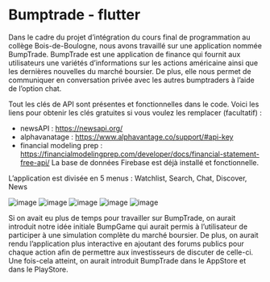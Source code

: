 # Bumptrade - flutter

Dans le cadre du projet d’intégration du cours final de programmation au collège Bois-de-Boulogne, nous avons travaillé sur une application nommée BumpTrade. BumpTrade est une application de finance qui fournit aux utilisateurs une variétés d’informations sur les actions américaine ainsi que les dernières nouvelles du marché boursier. De plus, elle nous permet de communiquer en conversation privée avec les autres bumptraders à l’aide de l’option chat.

Tout les clés de API sont présentes et fonctionnelles dans le code.
Voici les liens pour obtenir les clés gratuites si vous voulez les remplacer (facultatif) :
-	newsAPI : https://newsapi.org/
-	alphavanatage : https://www.alphavantage.co/support/#api-key
-	financial modeling prep : https://financialmodelingprep.com/developer/docs/financial-statement-free-api/
La base de données Firebase est déjà installé et fonctionnelle.

L’application est divisée en 5 menus : Watchlist, Search, Chat, Discover, News

![image](https://user-images.githubusercontent.com/78927542/118575996-ad263e80-b755-11eb-967e-8f529aa12e02.png)
![image](https://user-images.githubusercontent.com/78927542/118576026-b9aa9700-b755-11eb-867d-9d7386d80b23.png)
![image](https://user-images.githubusercontent.com/78927542/118576030-bca58780-b755-11eb-8df1-14949207b3b2.png)
![image](https://user-images.githubusercontent.com/78927542/118576036-bfa07800-b755-11eb-88bd-55cdae287da8.png)
![image](https://user-images.githubusercontent.com/78927542/118576043-c202d200-b755-11eb-8e1b-1e4ec40e371a.png)

Si on avait eu plus de temps pour travailler sur BumpTrade, on aurait introduit notre idée initiale BumpGame qui aurait permis à l’utilisateur de participer à une simulation complète du marché boursier. De plus, on aurait rendu l’application plus interactive en ajoutant des forums publics pour chaque action afin de permettre aux investisseurs de discuter de celle-ci. Une fois-cela atteint, on aurait introduit BumpTrade dans le AppStore et dans le PlayStore.
